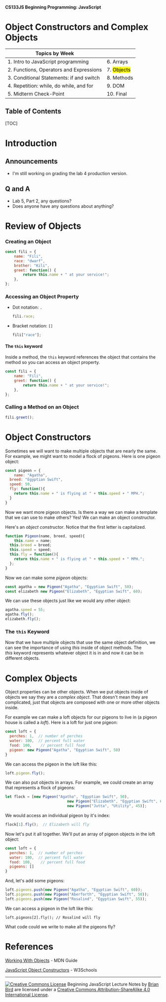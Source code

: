 **CS133JS Beginning Programming: JavaScript**

<h1>Object Constructors and Complex Objects</h1>


| Topics by Week                           |                         |
| ---------------------------------------- | ----------------------- |
| 1. Intro to JavaScript programming       | 6. Arrays               |
| 2. Functions, Operators and Expressions  | 7. <mark>Objects</mark> |
| 3. Conditional Statements: if and switch | 8. Methods              |
| 4. Repetition: while, do while, and for  | 9. DOM                  |
| 5. Midterm Check-Point                   | 10. Final               |


<h2>Table of Contents</h2>

[TOC]

# Introduction

## Announcements

- I'm still working on grading the lab 4 production version. 

## Q and A

- Lab 5, Part 2, any questions?
- Does anyone have any questions about anything?



# Review of Objects

### Creating an Object

```javascript
const fili = {
    name: "Fili",
    race: "dwarf",
    brother: "Kili",
    greet: function() {
        return this.name + " at your service!";
    },
};
```

### Accessing an Object Property

- Dot notation: `.`

  ```javascript
  fili.race;
  ```

- Bracket notation: `[]`

  ```javascript
  fili["race"];
  ```

#### The `this` keyword

Inside a method, the `this` keyword references the object that contains the method so you can access an object property.

```javascript
const fili = {
    name: "Fili",
    greet: function() { 
        return this.name + " at your service!";
    },
};
```

### Calling a Method on an Object

```javascript
fili.greet();
```



# Object Constructors

Sometimes we will want to make multiple objects that are nearly the same. For example, we might want to model a flock of pigeons. Here is one pigeon object:

```javascript
const pigeon = {
	name: "Agatha",
  breed: "Egyptian Swift",
  speed: 50,
  fly: function(){
    return this.name + " is flying at " + this.speed + " MPH.";
  }
}
```

Now we want more pigeon objects. Is there a way we can make a template that we can use to make others? Yes! We can make an object constructor.

Here's an *object constructor*. Notice that the first letter is capitalized.

```javascript
function Pigeon(name, breed, speed){
	this.name = name;
  this.breed = breed;
  this.speed = speed;
  this.fly = function(){
    return this.name + " is flying at " + this.speed + " MPH.";
  };
}
```

Now we can make some *pigeon* objects:

```javascript
const agatha = new Pigeon("Agatha", "Egyptian Swift", 50);
const elizabeth new Pigeon("Elizabeth", "Egyptian Swift", 60);
```

We can use these objects just like we would any other object:

```javascript
agatha.speed = 55;
agatha.fly();
elizabeth.fly();
```

### The `this` Keyword

Now that we have multiple objects that use the same object definition, we can see the importance of using *this* inside of object methods. The *this* keyword represents whatever object it is in and now it can be in different objects.



# Complex Objects

Object properties can be other objects. When we put objects inside of objects we say they are a *complex object*. That doesn't mean they are complicated, just that objects are composed with one or more other objects inside.

For example we can make a loft objects for our pigeons to live in (a pigeon house is called a *loft*). Here is a loft for just one pigeon:

```javascript
const loft = {
  perches: 1,  // number of perches
  water: 100,  // percent full water
  food: 100,    // percent full food
  pigeon: new Pigeon("Agatha", "Egyptian Swift", 50)
}
```

We can access the pigeon in the loft like this:

```javascript
loft.pigeon.fly();
```

We can also put objects in arrays. For example, we could create an array that represents a flock of pigeons:

```javascript
let flock = [new Pigeon("Agatha", "Egyptian Swift", 50),
							new Pigeon("Elizabeth", "Egyptian Swift", 60),
							new Pigeon("Jutta", "Utility", 45)];
```

We would access an individual pigeon by it's index:

```javascript
flock[1].fly();  // Elizabeth will fly
```

Now let's put it all together. We'll put an array of pigeon objects in the loft object:

```javascript
const loft = {
  perches: 1,  // number of perches
  water: 100,  // percent full water
  food: 100,    // percent full food
  pigeons: []
}
```

And, let's add some pigeons:

```javascript
loft.pigeons.push(new Pigeon("Agatha", "Egyptian Swift", 60));
loft.pigeons.push(new Pigeon("Aberforth", "Egyptian Swift", 50));
loft.pigeons.push(new Pigeon("Rosalind", "Egyptian Swift", 55));
```

We can access a pigeon in the loft like this:

```
loft.pigeons[2].fly(); // Rosalind will fly
```

What code could we write to make all the pigeons fly?



# References

[Working With Objects](https://developer.mozilla.org/en-US/docs/Web/JavaScript/Guide/Working_with_Objects) - MDN Guide

[JavaScript Object Constructors](https://www.w3schools.com/js/js_object_constructors.asp) - W3Schools



------

[![Creative Commons License](https://i.creativecommons.org/l/by-sa/4.0/88x31.png)](http://creativecommons.org/licenses/by-sa/4.0/) Beginning JavaScript Lecture Notes by [Brian Bird](https://profbird.online) are licensed under a [Creative Commons Attribution-ShareAlike 4.0 International License](http://creativecommons.org/licenses/by-sa/4.0/). 